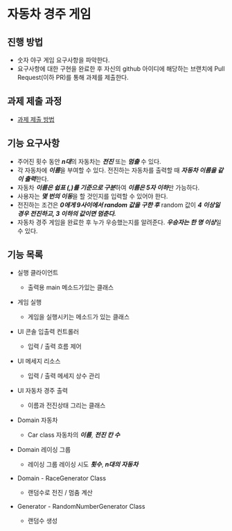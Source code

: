 # 자동차 경주 게임
## 진행 방법
* 숫자 야구 게임 요구사항을 파악한다.
* 요구사항에 대한 구현을 완료한 후 자신의 github 아이디에 해당하는 브랜치에 Pull Request(이하 PR)를 통해 과제를 제출한다.

## 과제 제출 과정
* [과제 제출 방법](https://github.com/next-step/nextstep-docs/tree/master/precourse)

## 기능 요구사항
- 주어진 횟수 동안 ***n대***의 자동차는 ***전진*** 또는 ***멈출*** 수 있다.
- 각 자동차에 ***이름***을 부여할 수 있다. 전진하는 자동차를 출력할 때 ***자동차 이름을 같이 출력***한다.
- 자동차 ***이름은 쉽표 (,)를 기준으로 구분***하여 ***이름은 5자 이하***만 가능하다.
- 사용자는 ***몇 번의 이동***을 할 것인지를 입력할 수 있어야 한다.
- 전진하는 조건은 ***0에게 9사이에서 random 값을 구한 후*** random 값이 ***4 이상일 경우 전진하고, 3 이하의 값이면 멈춘다.***
- 자동차 경주 게임을 완료한 후 누가 우승했는지를 알려준다. ***우승자는 한 명 이상***일 수 있다.

## 기능 목록
- 실행 클라이언트 
    - 출력용 main 메소드가있는 클래스

-   게임 실행 
    - 게임을 실행시키는 메소드가 있는 클래스
    
-  UI 콘솔 입출력 컨트롤러
    - 입력 / 출력 흐름 제어
   
-  UI 메세지 리소스
    - 입력 / 출력 메세지 상수 관리
   
-  UI 자동차 경주 출력
    - 이름과 전진상태 그리는 클래스
   
-  Domain 자동차
    - Car class 자동차의 ***이름***, ***전진 칸 수***
   
- Domain 레이싱 그룹
    - 레이싱 그룹 레이싱 시도 ***횟수***, ***n대의 자동차***
   
- Domain - RaceGenerator Class
    - 랜덤수로 전진 / 멈춤 계산

- Generator - RandomNumberGenerator Class
    - 랜덤수 생성

